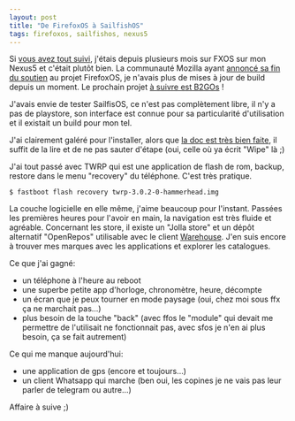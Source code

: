 ```yaml
---
layout: post
title: "De FirefoxOS à SailfishOS"
tags: firefoxos, sailfishos, nexus5
---
```


Si [vous avez tout suivi](), j'étais depuis plusieurs mois sur FXOS sur mon Nexus5 et c'était plutôt bien. La communauté Mozilla ayant [annoncé sa fin du soutien]() au projet FirefoxOS, je n'avais plus de mises à jour de build depuis un moment. Le prochain projet [à suivre est B2GOs]() !

J'avais envie de tester SailfisOS, ce n'est pas complètement libre, il n'y a pas de playstore, son interface est connue pour sa particularité d'utilisation et il existait un build pour mon tel.

J'ai clairement galéré pour l'installer, alors que [la doc est très bien faite](https://wiki.merproject.org/wiki/Adaptations/libhybris/Install_SailfishOS_for_hammerhead#Steps_to_install), il suffit de la lire et de ne pas sauter d'étape (oui, celle où ya écrit "Wipe" là ;)

J'ai tout passé avec TWRP qui est une application de flash de rom, backup, restore dans le menu "recovery" du téléphone. C'est très pratique.
```
$ fastboot flash recovery twrp-3.0.2-0-hammerhead.img
```

La couche logicielle en elle même, j'aime beaucoup pour l'instant. Passées les premières heures pour l'avoir en main, la navigation est très fluide et agréable. Concernant les store, il existe un "Jolla store" et un dépôt alternatif "OpenRepos" utilisable avec le client [Warehouse](). J'en suis encore à trouver mes marques avec les applications et explorer les catalogues.

Ce que j'ai gagné:
* un téléphone à l'heure au reboot
* une superbe petite app d'horloge, chronomètre, heure, décompte
* un écran que je peux tourner en mode paysage (oui, chez moi sous ffx ça ne marchait pas...)
* plus besoin de la touche "back" (avec ffos le "module" qui devait me permettre de l'utilisait ne fonctionnait pas, avec sfos je n'en ai plus besoin, ça se fait autrement)

Ce qui me manque aujourd'hui:
* une application de gps (encore et toujours...)
* un client Whatsapp qui marche (ben oui, les copines je ne vais pas leur parler de telegram ou autre...)

Affaire à suive ;)

